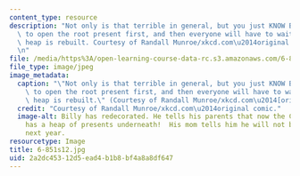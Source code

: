 ```yaml
---
content_type: resource
description: "Not only is that terrible in general, but you just KNOW Billy's going\
  \ to open the root present first, and then everyone will have to wait while the\
  \ heap is rebuilt. Courtesy of Randall Munroe/xkcd.com\u2014original comic.\r\n\r\
  \n"
file: /media/https%3A/open-learning-course-data-rc.s3.amazonaws.com/6-851-advanced-data-structures-spring-2012/2a2dc45312d5ead4b1b8bf4a8a8df647_6-851s12.jpg
file_type: image/jpeg
image_metadata:
  caption: "\"Not only is that terrible in general, but you just KNOW Billy's going\
    \ to open the root present first, and then everyone will have to wait while the\
    \ heap is rebuilt.\" (Courtesy of Randall Munroe/xkcd.com\u2014[original comic](http://xkcd.com/835/).)"
  credit: "Courtesy of Randall Munroe/xkcd.com\u2014original comic."
  image-alt: Billy has redecorated. He tells his parents that now the Christmas tree
    has a heap of presents underneath!  His mom tells him he will not be invited home
    next year.
resourcetype: Image
title: 6-851s12.jpg
uid: 2a2dc453-12d5-ead4-b1b8-bf4a8a8df647
---
```

